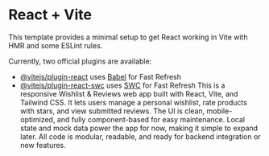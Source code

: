# React + Vite

This template provides a minimal setup to get React working in Vite with HMR and some ESLint rules.

Currently, two official plugins are available:

- [@vitejs/plugin-react](https://github.com/vitejs/vite-plugin-react/blob/main/packages/plugin-react/README.md) uses [Babel](https://babeljs.io/) for Fast Refresh
- [@vitejs/plugin-react-swc](https://github.com/vitejs/vite-plugin-react-swc) uses [SWC](https://swc.rs/) for Fast Refresh
This is a responsive Wishlist & Reviews web app built with React, Vite, and Tailwind CSS.
It lets users manage a personal wishlist, rate products with stars, and view submitted reviews.
The UI is clean, mobile-optimized, and fully component-based for easy maintenance.
Local state and mock data power the app for now, making it simple to expand later.
All code is modular, readable, and ready for backend integration or new features.

